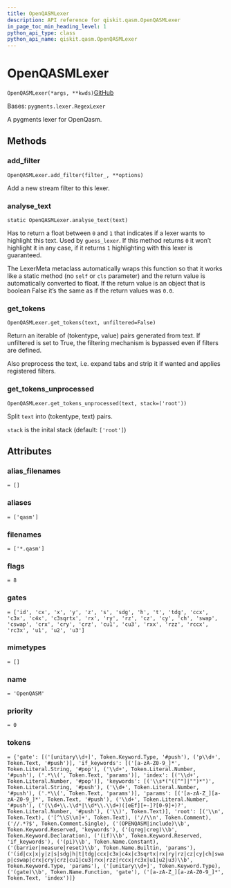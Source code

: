 ```yaml
---
title: OpenQASMLexer
description: API reference for qiskit.qasm.OpenQASMLexer
in_page_toc_min_heading_level: 1
python_api_type: class
python_api_name: qiskit.qasm.OpenQASMLexer
---
```


# OpenQASMLexer

<span id="qiskit.qasm.OpenQASMLexer" />

`OpenQASMLexer(*args, **kwds)`[GitHub](https://github.com/qiskit/qiskit/tree/stable/0.19/qiskit/qasm/pygments/lexer.py "view source code")

Bases: `pygments.lexer.RegexLexer`

A pygments lexer for OpenQasm.

## Methods

### add\_filter

<span id="qiskit.qasm.OpenQASMLexer.add_filter" />

`OpenQASMLexer.add_filter(filter_, **options)`

Add a new stream filter to this lexer.

### analyse\_text

<span id="qiskit.qasm.OpenQASMLexer.analyse_text" />

`static OpenQASMLexer.analyse_text(text)`

Has to return a float between `0` and `1` that indicates if a lexer wants to highlight this text. Used by `guess_lexer`. If this method returns `0` it won’t highlight it in any case, if it returns `1` highlighting with this lexer is guaranteed.

The LexerMeta metaclass automatically wraps this function so that it works like a static method (no `self` or `cls` parameter) and the return value is automatically converted to float. If the return value is an object that is boolean False it’s the same as if the return values was `0.0`.

### get\_tokens

<span id="qiskit.qasm.OpenQASMLexer.get_tokens" />

`OpenQASMLexer.get_tokens(text, unfiltered=False)`

Return an iterable of (tokentype, value) pairs generated from text. If unfiltered is set to True, the filtering mechanism is bypassed even if filters are defined.

Also preprocess the text, i.e. expand tabs and strip it if wanted and applies registered filters.

### get\_tokens\_unprocessed

<span id="qiskit.qasm.OpenQASMLexer.get_tokens_unprocessed" />

`OpenQASMLexer.get_tokens_unprocessed(text, stack=('root'))`

Split `text` into (tokentype, text) pairs.

`stack` is the inital stack (default: `['root']`)

## Attributes

<span id="qiskit.qasm.OpenQASMLexer.alias_filenames" />

### alias\_filenames

`= []`

<span id="qiskit.qasm.OpenQASMLexer.aliases" />

### aliases

`= ['qasm']`

<span id="qiskit.qasm.OpenQASMLexer.filenames" />

### filenames

`= ['*.qasm']`

<span id="qiskit.qasm.OpenQASMLexer.flags" />

### flags

`= 8`

<span id="qiskit.qasm.OpenQASMLexer.gates" />

### gates

`= ['id', 'cx', 'x', 'y', 'z', 's', 'sdg', 'h', 't', 'tdg', 'ccx', 'c3x', 'c4x', 'c3sqrtx', 'rx', 'ry', 'rz', 'cz', 'cy', 'ch', 'swap', 'cswap', 'crx', 'cry', 'crz', 'cu1', 'cu3', 'rxx', 'rzz', 'rccx', 'rc3x', 'u1', 'u2', 'u3']`

<span id="qiskit.qasm.OpenQASMLexer.mimetypes" />

### mimetypes

`= []`

<span id="qiskit.qasm.OpenQASMLexer.name" />

### name

`= 'OpenQASM'`

<span id="qiskit.qasm.OpenQASMLexer.priority" />

### priority

`= 0`

<span id="qiskit.qasm.OpenQASMLexer.tokens" />

### tokens

`= {'gate': [('[unitary\\d+]', Token.Keyword.Type, '#push'), ('p\\d+', Token.Text, '#push')], 'if_keywords': [('[a-zA-Z0-9_]*', Token.Literal.String, '#pop'), ('\\d+', Token.Literal.Number, '#push'), ('.*\\(', Token.Text, 'params')], 'index': [('\\d+', Token.Literal.Number, '#pop')], 'keywords': [('\\s*("([^"]|"")*")', Token.Literal.String, '#push'), ('\\d+', Token.Literal.Number, '#push'), ('.*\\(', Token.Text, 'params')], 'params': [('[a-zA-Z_][a-zA-Z0-9_]*', Token.Text, '#push'), ('\\d+', Token.Literal.Number, '#push'), ('(\\d+\\.\\d*|\\d*\\.\\d+)([eEf][+-]?[0-9]+)?', Token.Literal.Number, '#push'), ('\\)', Token.Text)], 'root': [('\\n', Token.Text), ('[^\\S\\n]+', Token.Text), ('//\\n', Token.Comment), ('//.*?$', Token.Comment.Single), ('(OPENQASM|include)\\b', Token.Keyword.Reserved, 'keywords'), ('(qreg|creg)\\b', Token.Keyword.Declaration), ('(if)\\b', Token.Keyword.Reserved, 'if_keywords'), ('(pi)\\b', Token.Name.Constant), ('(barrier|measure|reset)\\b', Token.Name.Builtin, 'params'), ('(id|cx|x|y|z|s|sdg|h|t|tdg|ccx|c3x|c4x|c3sqrtx|rx|ry|rz|cz|cy|ch|swap|cswap|crx|cry|crz|cu1|cu3|rxx|rzz|rccx|rc3x|u1|u2|u3)\\b', Token.Keyword.Type, 'params'), ('[unitary\\d+]', Token.Keyword.Type), ('(gate)\\b', Token.Name.Function, 'gate'), ('[a-zA-Z_][a-zA-Z0-9_]*', Token.Text, 'index')]}`

